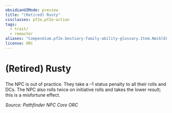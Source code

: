 ```yaml
---
obsidianUIMode: preview
title: "(Retired) Rusty"
cssclasses: pf2e,pf2e-action
tags:
  - trait/
  - remaster
aliases: "Compendium.pf2e.bestiary-family-ability-glossary.Item.NmiklEFz8kLCvF6L"
license: ORC
---
```

# (Retired) Rusty

### 






The NPC is out of practice. They take a –1 status penalty to all their rolls and DCs. The NPC also rolls twice on initiative rolls and takes the lower result; this is a misfortune effect.

*Source: Pathfinder NPC Core*
*ORC*